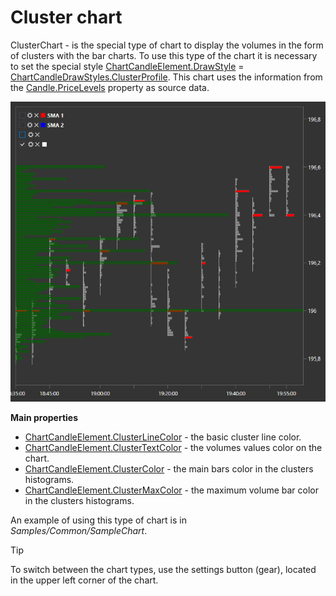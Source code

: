 # Cluster chart

ClusterChart \- is the special type of chart to display the volumes in the form of clusters with the bar charts. To use this type of the chart it is necessary to set the special style [ChartCandleElement.DrawStyle](xref:StockSharp.Xaml.Charting.ChartCandleElement.DrawStyle) \= [ChartCandleDrawStyles.ClusterProfile](xref:StockSharp.Xaml.Charting.ChartCandleDrawStyles.ClusterProfile). This chart uses the information from the [Candle.PriceLevels](xref:StockSharp.Algo.Candles.Candle.PriceLevels) property as source data. 

![Gui ClasterChart](../images/Gui_ClasterChart.png)

**Main properties**

- [ChartCandleElement.ClusterLineColor](xref:StockSharp.Xaml.Charting.ChartCandleElement.ClusterLineColor) \- the basic cluster line color. 
- [ChartCandleElement.ClusterTextColor](xref:StockSharp.Xaml.Charting.ChartCandleElement.ClusterTextColor) \- the volumes values color on the chart. 
- [ChartCandleElement.ClusterColor](xref:StockSharp.Xaml.Charting.ChartCandleElement.ClusterColor) \- the main bars color in the clusters histograms. 
- [ChartCandleElement.ClusterMaxColor](xref:StockSharp.Xaml.Charting.ChartCandleElement.ClusterMaxColor) \- the maximum volume bar color in the clusters histograms. 

An example of using this type of chart is in *Samples\/Common\/SampleChart*. 

> [!TIP]
> To switch between the chart types, use the settings button (gear), located in the upper left corner of the chart.
